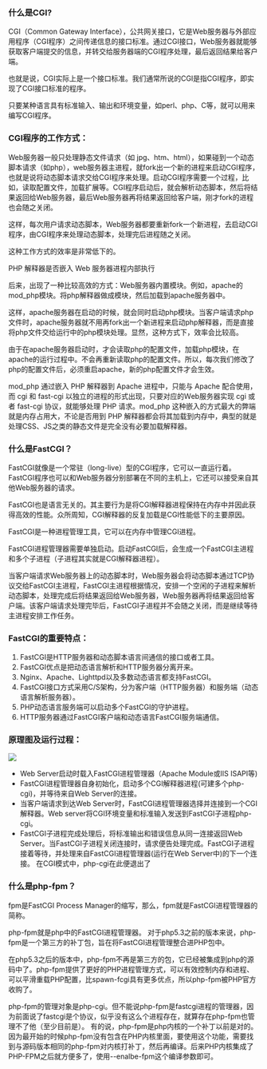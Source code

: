 ### 什么是CGI?

CGI（Common Gateway Interface），公共网关接口，它是Web服务器与外部应用程序（CGI程序）之间传递信息的接口标准。通过CGI接口，Web服务器就能够获取客户端提交的信息，并转交给服务器端的CGI程序处理，最后返回结果给客户端。

也就是说，CGI实际上是一个接口标准。我们通常所说的CGI是指CGI程序，即实现了CGI接口标准的程序。

只要某种语言具有标准输入、输出和环境变量，如perl、php、C等，就可以用来编写CGI程序。

### CGI程序的工作方式：

Web服务器一般只处理静态文件请求（如 jpg、htm、html），如果碰到一个动态脚本请求（如php），web服务器主进程，就fork出一个新的进程来启动CGI程序，也就是说将动态脚本请求交给CGI程序来处理。启动CGI程序需要一个过程，比如，读取配置文件，加载扩展等。CGI程序启动后，就会解析动态脚本，然后将结果返回给Web服务器，最后Web服务器再将结果返回给客户端，刚才fork的进程也会随之关闭。

这样，每次用户请求动态脚本，Web服务器都要重新fork一个新进程，去启动CGI程序，由CGI程序来处理动态脚本，处理完后进程随之关闭。

这种工作方式的效率是非常低下的。

PHP 解释器是否嵌入 Web 服务器进程内部执行

后来，出现了一种比较高效的方式：Web服务器内置模块。例如，apache的mod_php模块。将php解释器做成模块，然后加载到apache服务器中。

这样，apache服务器在启动的时候，就会同时启动php模块。当客户端请求php文件时，apache服务器就不用再fork出一个新进程来启动php解释器，而是直接将php文件交给运行中的php模块处理。显然，这种方式下，效率会比较高。

由于在apache服务器启动时，才会读取php的配置文件，加载php模块，在apache的运行过程中。不会再重新读取php的配置文件。所以，每次我们修改了php的配置文件后，必须重启apache，新的php配置文件才会生效。

mod_php 通过嵌入 PHP 解释器到 Apache 进程中，只能与 Apache 配合使用，而 cgi 和 fast-cgi 以独立的进程的形式出现，只要对应的Ｗeb服务器实现 cgi 或者 fast-cgi 协议，就能够处理 PHP 请求。mod_php 这种嵌入的方式最大的弊端就是内存占用大，不论是否用到 PHP 解释器都会将其加载到内存中，典型的就是处理CSS、JS之类的静态文件是完全没有必要加载解释器。

### 什么是FastCGI？

FastCGI就像是一个常驻（long-live）型的CGI程序，它可以一直运行着。FastCGI程序也可以和Web服务器分别部署在不同的主机上，它还可以接受来自其他Web服务器的请求。

FastCGI也是语言无关的。其主要行为是将CGI解释器进程保持在内存中并因此获得高效的性能。众所周知，CGI解释器的反复加载是CGI性能低下的主要原因。

FastCGI是一种进程管理工具，它可以在内存中管理CGI进程。

FastCGI进程管理器需要单独启动。启动FastCGI后，会生成一个FastCGI主进程和多个子进程（子进程其实就是CGI解释器进程）。

当客户端请求Web服务器上的动态脚本时，Web服务器会将动态脚本通过TCP协议交给FastCGI主进程，FastCGI主进程根据情况，安排一个空闲的子进程来解析动态脚本，处理完成后将结果返回给Web服务器，Web服务器再将结果返回给客户端。该客户端请求处理完毕后，FastCGI子进程并不会随之关闭，而是继续等待主进程安排工作任务。

### FastCGI的重要特点：

1. FastCGI是HTTP服务器和动态脚本语言间通信的接口或者工具。
2. FastCGI优点是把动态语言解析和HTTP服务器分离开来。
3. Nginx、Apache、Lighttpd以及多数动态语言都支持FastCGI。
4. FastCGI接口方式采用C/S架构，分为客户端（HTTP服务器）和服务端（动态语言解析服务器）。
5. PHP动态语言服务端可以启动多个FastCGI的守护进程。
6. HTTP服务器通过FastCGI客户端和动态语言FastCGI服务端通信。

### 原理图及运行过程：

![](https://images2018.cnblogs.com/blog/676372/201804/676372-20180411122930391-1818295640.png)

- Web Server启动时载入FastCGI进程管理器（Apache Module或IIS ISAPI等)
- FastCGI进程管理器自身初始化，启动多个CGI解释器进程(可建多个php-cgi)，并等待来自Web Server的连接。
- 当客户端请求到达Web Server时，FastCGI进程管理器选择并连接到一个CGI解释器。Web server将CGI环境变量和标准输入发送到FastCGI子进程php-cgi。
- FastCGI子进程完成处理后，将标准输出和错误信息从同一连接返回Web Server。当FastCGI子进程关闭连接时，请求便告处理完成。FastCGI子进程接着等待，并处理来自FastCGI进程管理器(运行在Web Server中)的下一个连接。 在CGI模式中，php-cgi在此便退出了

### 什么是php-fpm？

fpm是FastCGI Process Manager的缩写，那么，fpm就是FastCGI进程管理器的简称。

php-fpm就是php中的FastCGI进程管理器。
对于php5.3之前的版本来说，php-fpm是一个第三方的补丁包，旨在将FastCGI进程管理整合进PHP包中。

在php5.3之后的版本中，php-fpm不再是第三方的包，它已经被集成到php的源码中了。php-fpm提供了更好的PHP进程管理方式，可以有效控制内存和进程、可以平滑重载PHP配置，比spawn-fcgi具有更多优点，所以php-fpm被PHP官方收购了。

php-fpm的管理对象是php-cgi。但不能说php-fpm是fastcgi进程的管理器，因为前面说了fastcgi是个协议，似乎没有这么个进程存在，就算存在php-fpm也管理不了他（至少目前是）。 有的说，php-fpm是php内核的一个补丁以前是对的。因为最开始的时候php-fpm没有包含在PHP内核里面，要使用这个功能，需要找到与源码版本相同的php-fpm对内核打补丁，然后再编译。后来PHP内核集成了PHP-FPM之后就方便多了，使用--enalbe-fpm这个编译参数即可。